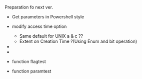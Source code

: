 Preparation fo next ver.

* Get parameters in Powershell style
* modify access time option

  * Same default for UNIX a & c ??
  * Extent on Creation Time ?(Using Enum and bit operation)
* 
* 
* function flagtest
* function paramtest
